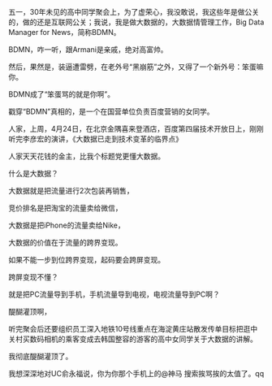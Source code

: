 五一，30年未见的高中同学聚会上，为了虚荣心，我没敢说，我这些年是做公关的，做的还是互联网公关；我说，我是做大数据的，大数据情管理工作，Big Data Manager for News，简称BDMN。

BDMN，咋一听，跟Armani是亲戚，绝对高富帅。

然后，果然是，装逼遭雷劈，在老外号“黑崩筋”之外，又得了一个新外号：笨蛋嘛你。

BDMN成了“笨蛋骂的就是你啊”。

戳穿“BDMN”真相的，是一个在国营单位负责百度营销的女同学。

人家，上周，4月24日，在北京金隅喜来登酒店，百度第四届技术开放日上，刚刚听完李彦宏的演讲，《大数据已走到技术变革的临界点》

人家天天花钱的金主，比我个标题党更懂大数据。

什么是大数据？

大数据就是把流量进行2次包装再销售，

竞价排名是把淘宝的流量卖给微信，

大数据是把iPhone的流量卖给Nike，

大数据的价值在于流量的跨界变现。

如果不能一步到位跨界变现，起码要会跨屏变现。

跨屏变现不懂？

就是把PC流量导到手机，手机流量导到电视，电视流量导到PC啊？

醍醐灌顶啊，

听完聚会后还要组织员工深入地铁10号线重点在海淀黄庄站散发传单目标把逛中关村买数码相机的乘客变成去韩国整容的游客的高中女同学关于大数据的讲解。

我彻底醍醐灌顶了。

我想深深地对UC俞永福说，你为你那个手机上的@神马 搜索挨骂挨的太值了。qq
